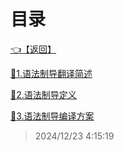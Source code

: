 # 目录  


[👈【返回】](/__Catalog__/编译原理/__Catalog__编译原理)  


[📜1.语法制导翻译简述](/编译原理/4、语法制导翻译技术/1.语法制导翻译简述)  

[📜2.语法制导定义](/编译原理/4、语法制导翻译技术/2.语法制导定义)  

[📜3.语法制导编译方案](/编译原理/4、语法制导翻译技术/3.语法制导编译方案)  







> 2024/12/23 4:15:19
